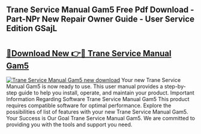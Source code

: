 ## Trane Service Manual Gam5 Free Pdf Download - Part-NPr New Repair Owner Guide - User Service Edition GSajL

# <h2><a href="http://bc80604.oget.top/?id=Trane+Service+Manual+Gam5">🔗Download New 👉🔴 Trane Service Manual Gam5</a></h2>

[![Trane Service Manual Gam5 new download](https://i.imgur.com/5g1atiW.png)](http://bc80604.oget.top/?id=Trane+Service+Manual+Gam5)
Your new Trane Service Manual Gam5 is now ready to use. This user manual provides a step-by-step guide to help you install, operate, and maintain your product. Important Information Regarding Software Trane Service Manual Gam5 This product requires compatible software for optimal performance. Explore the possibilities of list of features with your new Trane Service Manual Gam5. Your Success is Our Goal Trane Service Manual Gam5. We are committed to providing you with the tools and support you need.
